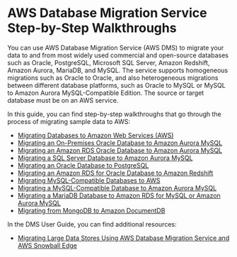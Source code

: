 # AWS Database Migration Service Step\-by\-Step Walkthroughs<a name="dms-sbs-welcome"></a>

You can use AWS Database Migration Service \(AWS DMS\) to migrate your data to and from most widely used commercial and open\-source databases such as Oracle, PostgreSQL, Microsoft SQL Server, Amazon Redshift, Amazon Aurora, MariaDB, and MySQL\. The service supports homogeneous migrations such as Oracle to Oracle, and also heterogeneous migrations between different database platforms, such as Oracle to MySQL or MySQL to Amazon Aurora MySQL\-Compatible Edition\. The source or target database must be on an AWS service\.

In this guide, you can find step\-by\-step walkthroughs that go through the process of migrating sample data to AWS:
+  [Migrating Databases to Amazon Web Services \(AWS\)](chap-introduction.md) 
+  [Migrating an On\-Premises Oracle Database to Amazon Aurora MySQL](chap-on-premoracle2aurora.md) 
+  [Migrating an Amazon RDS Oracle Database to Amazon Aurora MySQL](chap-rdsoracle2aurora.md) 
+  [Migrating a SQL Server Database to Amazon Aurora MySQL](chap-sqlserver2aurora.md) 
+  [Migrating an Oracle Database to PostgreSQL](chap-rdsoracle2postgresql.md) 
+  [Migrating an Amazon RDS for Oracle Database to Amazon Redshift](chap-rdsoracle2redshift.md) 
+  [Migrating MySQL\-Compatible Databases to AWS](chap-mysql.md) 
+  [Migrating a MySQL\-Compatible Database to Amazon Aurora MySQL](chap-mysql2aurora.md) 
+  [Migrating a MariaDB Database to Amazon RDS for MySQL or Amazon Aurora MySQL](chap-mariadb2auroramysql.md) 
+  [Migrating from MongoDB to Amazon DocumentDB](chap-mongodb2documentdb.md) 

In the DMS User Guide, you can find additional resources:
+  [Migrating Large Data Stores Using AWS Database Migration Service and AWS Snowball Edge](https://docs.aws.amazon.com/dms/latest/userguide/CHAP_LargeDBs.html) 